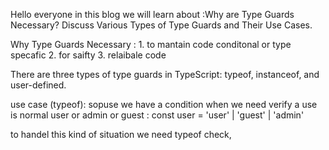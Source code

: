 
Hello everyone in this blog we will learn about :Why are Type Guards Necessary? Discuss Various Types of Type Guards and Their Use Cases.


Why Type Guards Necessary : 1. to mantain code conditonal or type specafic 2. for saifty 3. relaibale code

There are three types of type guards in TypeScript: typeof, instanceof, and user-defined.


use case (typeof):  sopuse we have a condition when we need verify a use is normal user or admin or guest : const user = 'user' | 'guest' | 'admin'

to handel this kind of  situation we need typeof check,
